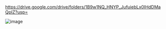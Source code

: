 https://drive.google.com/drive/folders/1B9w1NQ_HNYP_JufuiebLx0IHdDMaQpIZ?usp=

![image](https://github.com/adarshrwl/220131_data_science_submission/assets/103361326/6258e263-a492-46e2-b8c6-cf1533a36271)
